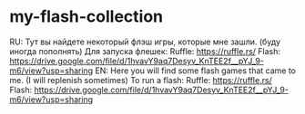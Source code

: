 # my-flash-collection
RU: Тут вы найдете некоторый флэш игры, которые мне зашли. (буду иногда пополнять)
Для запуска флешек:
Ruffle: https://ruffle.rs/
Flash: https://drive.google.com/file/d/1hvavY9aq7Desyv_KnTEE2f__pYJ_9-m6/view?usp=sharing
EN: Here you will find some flash games that came to me. (I will replenish sometimes)
To run a flash:
Ruffle: https://ruffle.rs/
Flash: https://drive.google.com/file/d/1hvavY9aq7Desyv_KnTEE2f__pYJ_9-m6/view?usp=sharing
